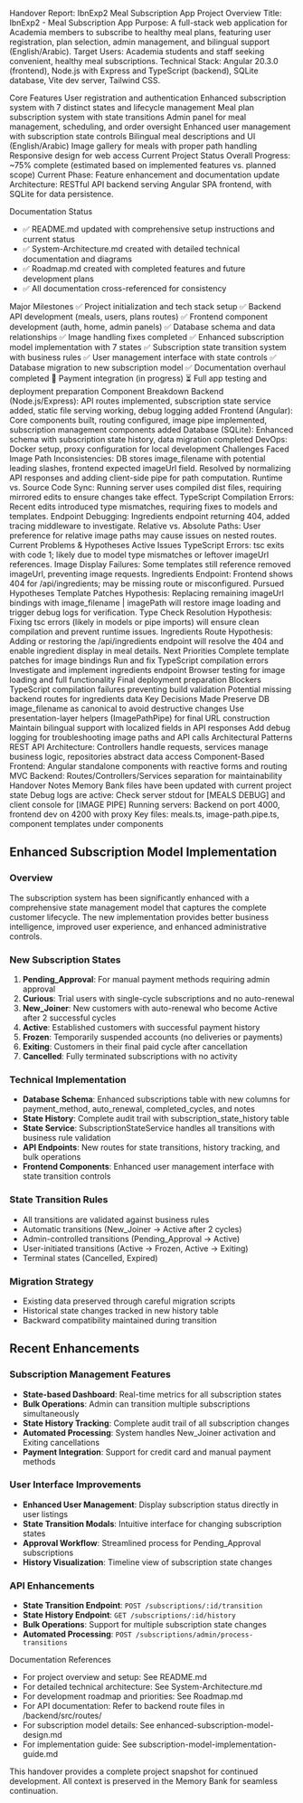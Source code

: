 Handover Report: IbnExp2 Meal Subscription App
Project Overview
Title: IbnExp2 - Meal Subscription App
Purpose: A full-stack web application for Academia members to subscribe to healthy meal plans, featuring user registration, plan selection, admin management, and bilingual support (English/Arabic).
Target Users: Academia students and staff seeking convenient, healthy meal subscriptions.
Technical Stack: Angular 20.3.0 (frontend), Node.js with Express and TypeScript (backend), SQLite database, Vite dev server, Tailwind CSS.

Core Features
User registration and authentication
Enhanced subscription system with 7 distinct states and lifecycle management
Meal plan subscription system with state transitions
Admin panel for meal management, scheduling, and order oversight
Enhanced user management with subscription state controls
Bilingual meal descriptions and UI (English/Arabic)
Image gallery for meals with proper path handling
Responsive design for web access
Current Project Status
Overall Progress: ~75% complete (estimated based on implemented features vs. planned scope)
Current Phase: Feature enhancement and documentation update
Architecture: RESTful API backend serving Angular SPA frontend, with SQLite for data persistence.

Documentation Status
- ✅ README.md updated with comprehensive setup instructions and current status
- ✅ System-Architecture.md created with detailed technical documentation and diagrams
- ✅ Roadmap.md created with completed features and future development plans
- ✅ All documentation cross-referenced for consistency

Major Milestones
✅ Project initialization and tech stack setup
✅ Backend API development (meals, users, plans routes)
✅ Frontend component development (auth, home, admin panels)
✅ Database schema and data relationships
✅ Image handling fixes completed
✅ Enhanced subscription model implementation with 7 states
✅ Subscription state transition system with business rules
✅ User management interface with state controls
✅ Database migration to new subscription model
✅ Documentation overhaul completed
🔄 Payment integration (in progress)
⏳ Full app testing and deployment preparation
Component Breakdown
Backend (Node.js/Express): API routes implemented, subscription state service added, static file serving working, debug logging added
Frontend (Angular): Core components built, routing configured, image pipe implemented, subscription management components added
Database (SQLite): Enhanced schema with subscription state history, data migration completed
DevOps: Docker setup, proxy configuration for local development
Challenges Faced
Image Path Inconsistencies: DB stores image_filename with potential leading slashes, frontend expected imageUrl field. Resolved by normalizing API responses and adding client-side pipe for path computation.
Runtime vs. Source Code Sync: Running server uses compiled dist files, requiring mirrored edits to ensure changes take effect.
TypeScript Compilation Errors: Recent edits introduced type mismatches, requiring fixes to models and templates.
Endpoint Debugging: Ingredients endpoint returning 404, added tracing middleware to investigate.
Relative vs. Absolute Paths: User preference for relative image paths may cause issues on nested routes.
Current Problems & Hypotheses
Active Issues
TypeScript Errors: tsc exits with code 1; likely due to model type mismatches or leftover imageUrl references.
Image Display Failures: Some templates still reference removed imageUrl, preventing image requests.
Ingredients Endpoint: Frontend shows 404 for /api/ingredients; may be missing route or misconfigured.
Pursued Hypotheses
Template Patches Hypothesis: Replacing remaining imageUrl bindings with image_filename | imagePath will restore image loading and trigger debug logs for verification.
Type Check Resolution Hypothesis: Fixing tsc errors (likely in models or pipe imports) will ensure clean compilation and prevent runtime issues.
Ingredients Route Hypothesis: Adding or restoring the /api/ingredients endpoint will resolve the 404 and enable ingredient display in meal details.
Next Priorities
Complete template patches for image bindings
Run and fix TypeScript compilation errors
Investigate and implement ingredients endpoint
Browser testing for image loading and full functionality
Final deployment preparation
Blockers
TypeScript compilation failures preventing build validation
Potential missing backend routes for ingredients data
Key Decisions Made
Preserve DB image_filename as canonical to avoid destructive changes
Use presentation-layer helpers (ImagePathPipe) for final URL construction
Maintain bilingual support with localized fields in API responses
Add debug logging for troubleshooting image paths and API calls
Architectural Patterns
REST API Architecture: Controllers handle requests, services manage business logic, repositories abstract data access
Component-Based Frontend: Angular standalone components with reactive forms and routing
MVC Backend: Routes/Controllers/Services separation for maintainability
Handover Notes
Memory Bank files have been updated with current project state
Debug logs are active: Check server stdout for [MEALS DEBUG] and client console for [IMAGE PIPE]
Running servers: Backend on port 4000, frontend dev on 4200 with proxy
Key files: meals.ts, image-path.pipe.ts, component templates under components

## Enhanced Subscription Model Implementation

### Overview
The subscription system has been significantly enhanced with a comprehensive state management model that captures the complete customer lifecycle. The new implementation provides better business intelligence, improved user experience, and enhanced administrative controls.

### New Subscription States
1. **Pending_Approval**: For manual payment methods requiring admin approval
2. **Curious**: Trial users with single-cycle subscriptions and no auto-renewal
3. **New_Joiner**: New customers with auto-renewal who become Active after 2 successful cycles
4. **Active**: Established customers with successful payment history
5. **Frozen**: Temporarily suspended accounts (no deliveries or payments)
6. **Exiting**: Customers in their final paid cycle after cancellation
7. **Cancelled**: Fully terminated subscriptions with no activity

### Technical Implementation
- **Database Schema**: Enhanced subscriptions table with new columns for payment_method, auto_renewal, completed_cycles, and notes
- **State History**: Complete audit trail with subscription_state_history table
- **State Service**: SubscriptionStateService handles all transitions with business rule validation
- **API Endpoints**: New routes for state transitions, history tracking, and bulk operations
- **Frontend Components**: Enhanced user management interface with state transition controls

### State Transition Rules
- All transitions are validated against business rules
- Automatic transitions (New_Joiner → Active after 2 cycles)
- Admin-controlled transitions (Pending_Approval → Active)
- User-initiated transitions (Active → Frozen, Active → Exiting)
- Terminal states (Cancelled, Expired)

### Migration Strategy
- Existing data preserved through careful migration scripts
- Historical state changes tracked in new history table
- Backward compatibility maintained during transition

## Recent Enhancements

### Subscription Management Features
- **State-based Dashboard**: Real-time metrics for all subscription states
- **Bulk Operations**: Admin can transition multiple subscriptions simultaneously
- **State History Tracking**: Complete audit trail of all subscription changes
- **Automated Processing**: System handles New_Joiner activation and Exiting cancellations
- **Payment Integration**: Support for credit card and manual payment methods

### User Interface Improvements
- **Enhanced User Management**: Display subscription status directly in user listings
- **State Transition Modals**: Intuitive interface for changing subscription states
- **Approval Workflow**: Streamlined process for Pending_Approval subscriptions
- **History Visualization**: Timeline view of subscription state changes

### API Enhancements
- **State Transition Endpoint**: `POST /subscriptions/:id/transition`
- **State History Endpoint**: `GET /subscriptions/:id/history`
- **Bulk Operations**: Support for multiple subscription state changes
- **Automated Processing**: `POST /subscriptions/admin/process-transitions`

Documentation References
- For project overview and setup: See README.md
- For detailed technical architecture: See System-Architecture.md
- For development roadmap and priorities: See Roadmap.md
- For API documentation: Refer to backend route files in /backend/src/routes/
- For subscription model details: See enhanced-subscription-model-design.md
- For implementation guide: See subscription-model-implementation-guide.md

This handover provides a complete project snapshot for continued development. All context is preserved in the Memory Bank for seamless continuation.